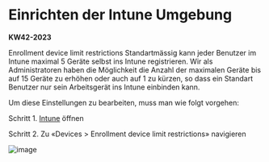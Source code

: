 # Einrichten der Intune Umgebung 

**KW42-2023**

Enrollment device limit restrictions
Standartmässig kann jeder Benutzer im Intune maximal 5 Geräte selbst ins Intune registrieren. Wir als Administratoren haben die Möglichkeit die Anzahl der maximalen Geräte bis auf 15 Geräte zu erhöhen oder auch auf 1 zu kürzen, so dass ein Standart Benutzer nur sein Arbeitsgerät ins Intune einbinden kann. 

Um diese Einstellungen zu bearbeiten, muss man wie folgt vorgehen:

Schritt 1. [Intune](https://endpoint.microsoft.com/) öffnen 

Schritt 2. Zu «Devices > Enrollment device limit restrictions» navigieren

![image](https://github.com/banointan/myitjournal/assets/117153686/9e455d6b-fce2-446e-bfac-7994a68bf8b0)


